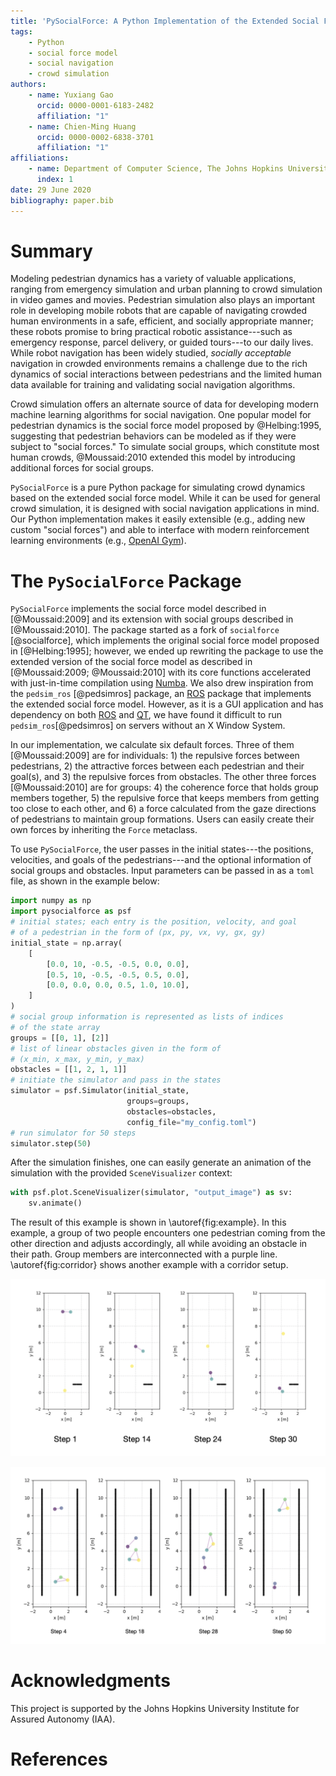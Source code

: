 ```yaml
---
title: 'PySocialForce: A Python Implementation of the Extended Social Force Model for Pedestrian Dynamics'
tags:
    - Python
    - social force model
    - social navigation
    - crowd simulation
authors:
    - name: Yuxiang Gao
      orcid: 0000-0001-6183-2482
      affiliation: "1"
    - name: Chien-Ming Huang
      orcid: 0000-0002-6838-3701
      affiliation: "1"
affiliations:
    - name: Department of Computer Science, The Johns Hopkins University
      index: 1
date: 29 June 2020
bibliography: paper.bib
---
```


# Summary
Modeling pedestrian dynamics has a variety of valuable applications, ranging from emergency simulation and urban planning to crowd simulation in video games and movies. Pedestrian simulation also plays an important role in developing mobile robots that are capable of navigating crowded human environments in a safe, efficient, and socially appropriate manner; these robots promise to bring practical robotic assistance---such as emergency response, parcel delivery, or guided tours---to our daily lives. While robot navigation has been widely studied, *socially acceptable* navigation in crowded environments remains a challenge due to the rich dynamics of social interactions between pedestrians and the limited human data available for training and validating social navigation algorithms.

Crowd simulation offers an alternate source of data for developing modern machine learning algorithms for social navigation. One popular model for pedestrian dynamics is the social force model proposed by @Helbing:1995, suggesting that pedestrian behaviors can be modeled as if they were subject to "social forces." To simulate social groups, which constitute most human crowds, @Moussaid:2010 extended this model by introducing additional forces for social groups.

`PySocialForce` is a pure Python package for simulating crowd dynamics based on the extended social force model. While it can be used for general crowd simulation, it is designed with social navigation applications in mind. Our Python implementation makes it easily extensible (e.g., adding new custom "social forces") and able to interface with modern reinforcement learning environments (e.g., [OpenAI Gym](https://gym.openai.com/)).

# The `PySocialForce` Package
`PySocialForce` implements the social force model described in [@Moussaid:2009] and its extension with social groups described in [@Moussaid:2010]. The package started as a fork of `socialforce` [@socialforce], which implements the original social force model proposed in [@Helbing:1995]; however, we ended up rewriting the package to use the extended version of the social force model as described in [@Moussaid:2009; @Moussaid:2010] with its core functions accelerated with just-in-time compilation using [Numba](https://numba.pydata.org/). We also drew inspiration from the `pedsim_ros` [@pedsimros] package, an [ROS](https://www.ros.org/) package that implements the extended social force model. However, as it is a GUI application and has dependency on both [ROS](https://www.ros.org/) and [QT](https://www.qt.io/), we have found it difficult to run `pedsim_ros`[@pedsimros] on servers without an X Window System.

In our implementation, we calculate six default forces. Three of them [@Moussaid:2009] are for individuals: 1) the repulsive forces between pedestrians, 2) the attractive forces between each pedestrian and their goal(s), and 3) the repulsive forces from obstacles. The other three forces [@Moussaid:2010] are for groups: 4) the coherence force that holds group members together, 5) the repulsive force that keeps members from getting too close to each other, and 6) a force calculated from the gaze directions of pedestrians to maintain group formations. Users can easily create their own forces by inheriting the `Force` metaclass.

To use `PySocialForce`, the user passes in the initial states---the positions, velocities, and goals of the pedestrians---and the optional information of social groups and obstacles. Input parameters can be passed in as a `toml` file, as shown in the example below:

```python
import numpy as np
import pysocialforce as psf
# initial states; each entry is the position, velocity, and goal 
# of a pedestrian in the form of (px, py, vx, vy, gx, gy)
initial_state = np.array(
    [
        [0.0, 10, -0.5, -0.5, 0.0, 0.0],
        [0.5, 10, -0.5, -0.5, 0.5, 0.0],
        [0.0, 0.0, 0.0, 0.5, 1.0, 10.0],
    ]
)
# social group information is represented as lists of indices 
# of the state array
groups = [[0, 1], [2]]
# list of linear obstacles given in the form of 
# (x_min, x_max, y_min, y_max)
obstacles = [[1, 2, 1, 1]]
# initiate the simulator and pass in the states
simulator = psf.Simulator(initial_state,
                          groups=groups,
                          obstacles=obstacles,
                          config_file="my_config.toml")
# run simulator for 50 steps
simulator.step(50)
```

After the simulation finishes, one can easily generate an animation of the simulation with the provided `SceneVisualizer` context:

```python
with psf.plot.SceneVisualizer(simulator, "output_image") as sv:
    sv.animate()
```

The result of this example is shown in \autoref{fig:example}. In this example, a group of two people encounters one pedestrian coming from the other direction and adjusts accordingly, all while avoiding an obstacle in their path. Group members are interconnected with a purple line. \autoref{fig:corridor} shows another example with a corridor setup. 

![Example simulation.\label{fig:example}](figures/example.png)

![Two groups passing each other in a narrow corridor.\label{fig:corridor}](figures/corridor.png)

# Acknowledgments
This project is supported by the Johns Hopkins University Institute for Assured Autonomy (IAA).

# References
